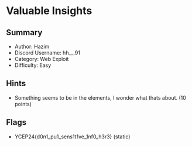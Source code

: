 
<h1>Valuable Insights</h1>

<h2>Summary</h2>
<ul>
  <li>Author: Hazim</li>
  <li>Discord Username: hh__.91</li>
  <li>Category: Web Exploit</li>
  <li>Difficulty: Easy</li>
</ul>

<h2>Hints</h2>
<ul>
  <li>Something seems to be in the elements, I wonder what thats about. (10 points)</li>
</ul>

<h2>Flags</h2>
<ul>
  <li>YCEP24{d0n1_pu1_sens1t1ve_1nf0_h3r3} (static)</li>
</ul>


